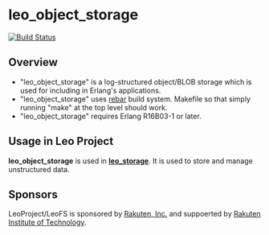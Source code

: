 # leo_object_storage

[![Build Status](https://secure.travis-ci.org/leo-project/leo_object_storage.png?branch=develop)](http://travis-ci.org/leo-project/leo_object_storage)

## Overview

* "leo_object_storage" is a log-structured object/BLOB storage which is used for including in Erlang's applications.
* "leo_object_storage" uses [rebar](https://github.com/basho/rebar) build system. Makefile so that simply running "make" at the top level should work.
* "leo_object_storage" requires Erlang R16B03-1 or later.

## Usage in Leo Project

**leo_object_storage** is used in [**leo_storage**](https://github.com/leo-project/leo_storage). It is used to store and manage unstructured data.

## Sponsors

LeoProject/LeoFS is sponsored by [Rakuten, Inc.](http://global.rakuten.com/corp/) and suppoerted by [Rakuten Institute of Technology](http://rit.rakuten.co.jp/).
